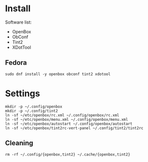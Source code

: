 # Install

Software list:
* OpenBox
* ObConf
* Tint2
* XDotTool

## Fedora
```
sudo dnf install -y openbox obconf tint2 xdotool
```

# Settings
```
mkdir -p ~/.config/openbox
mkdir -p ~/.config/tint2
ln -sf ~/etc/openbox/rc.xml ~/.config/openbox/rc.xml
ln -sf ~/etc/openbox/menu.xml ~/.config/openbox/menu.xml
ln -sf ~/etc/openbox/autostart ~/.config/openbox/autostart
ln -sf ~/etc/openbox/tint2rc-vert-panel ~/.config/tint2/tint2rc
```

## Cleaning
```
rm -rf ~/.config/{openbox,tint2} ~/.cache/{openbox,tint2}
```
